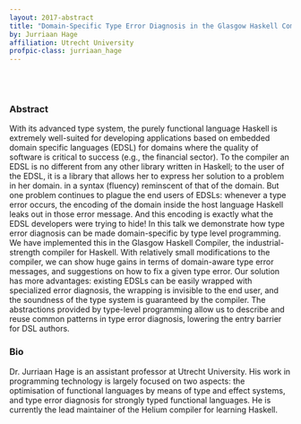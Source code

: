 ```yaml
---
layout: 2017-abstract
title: "Domain-Specific Type Error Diagnosis in the Glasgow Haskell Compiler"
by: Jurriaan Hage
affiliation: Utrecht University
profpic-class: jurriaan_hage
---
```


<br/>

<br/>

### Abstract

With its advanced type system, the purely functional language Haskell is extremely well-suited for developing applications based on embedded domain specific languages (EDSL) for domains where the quality of software is critical to success (e.g., the financial sector). To the compiler an EDSL is no different from any other library written in Haskell; to the user of the EDSL, it is a library that allows her to express her solution to a problem in her domain. in a syntax (fluency) reminscent of that of the domain. But one problem continues to plague the end users of EDSLs: whenever a type error occurs, the encoding of the domain inside the host language Haskell leaks out in those error message. And this encoding is exactly what the EDSL developers were trying to hide! In this talk we demonstrate how type error diagnosis can be made domain-specific by type level programming. We have implemented this in the Glasgow Haskell Compiler, the industrial-strength compiler for Haskell. With relatively small modifications to the compiler, we can show huge gains in terms of domain-aware type error messages, and suggestions on how to fix a given type error. Our solution has more advantages: existing EDSLs can be easily wrapped with specialized error diagnosis, the wrapping is invisible to the end user, and the soundness of the type system is guaranteed by the compiler. The abstractions provided by type-level programming allow us to describe and reuse common patterns in type error diagnosis, lowering the entry barrier for DSL authors.

### Bio

Dr. Jurriaan Hage is an assistant professor at Utrecht University. His work in programming technology is largely focused on two aspects: the optimisation of functional languages by means of type and effect systems, and type error diagnosis for strongly typed functional languages. He is currently the lead maintainer of the Helium compiler for learning Haskell.

